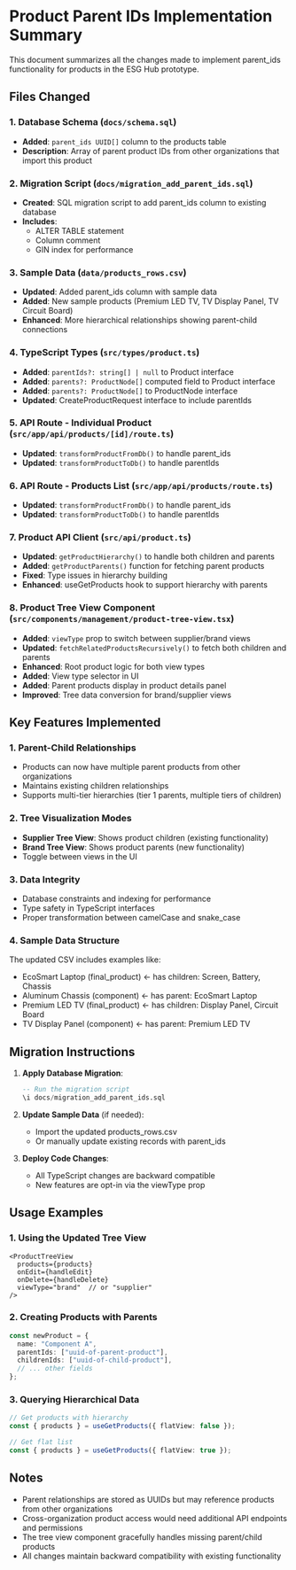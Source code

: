 # Product Parent IDs Implementation Summary

This document summarizes all the changes made to implement parent_ids functionality for products in the ESG Hub prototype.

## Files Changed

### 1. Database Schema (`docs/schema.sql`)
- **Added**: `parent_ids UUID[]` column to the products table
- **Description**: Array of parent product IDs from other organizations that import this product

### 2. Migration Script (`docs/migration_add_parent_ids.sql`)
- **Created**: SQL migration script to add parent_ids column to existing database
- **Includes**: 
  - ALTER TABLE statement
  - Column comment
  - GIN index for performance

### 3. Sample Data (`data/products_rows.csv`)
- **Updated**: Added parent_ids column with sample data
- **Added**: New sample products (Premium LED TV, TV Display Panel, TV Circuit Board)
- **Enhanced**: More hierarchical relationships showing parent-child connections

### 4. TypeScript Types (`src/types/product.ts`)
- **Added**: `parentIds?: string[] | null` to Product interface
- **Added**: `parents?: ProductNode[]` computed field to Product interface
- **Added**: `parents?: ProductNode[]` to ProductNode interface
- **Updated**: CreateProductRequest interface to include parentIds

### 5. API Route - Individual Product (`src/app/api/products/[id]/route.ts`)
- **Updated**: `transformProductFromDb()` to handle parent_ids
- **Updated**: `transformProductToDb()` to handle parentIds

### 6. API Route - Products List (`src/app/api/products/route.ts`)
- **Updated**: `transformProductFromDb()` to handle parent_ids
- **Updated**: `transformProductToDb()` to handle parentIds

### 7. Product API Client (`src/api/product.ts`)
- **Updated**: `getProductHierarchy()` to handle both children and parents
- **Added**: `getProductParents()` function for fetching parent products
- **Fixed**: Type issues in hierarchy building
- **Enhanced**: useGetProducts hook to support hierarchy with parents

### 8. Product Tree View Component (`src/components/management/product-tree-view.tsx`)
- **Added**: `viewType` prop to switch between supplier/brand views
- **Updated**: `fetchRelatedProductsRecursively()` to fetch both children and parents
- **Enhanced**: Root product logic for both view types
- **Added**: View type selector in UI
- **Added**: Parent products display in product details panel
- **Improved**: Tree data conversion for brand/supplier views

## Key Features Implemented

### 1. Parent-Child Relationships
- Products can now have multiple parent products from other organizations
- Maintains existing children relationships
- Supports multi-tier hierarchies (tier 1 parents, multiple tiers of children)

### 2. Tree Visualization Modes
- **Supplier Tree View**: Shows product children (existing functionality)
- **Brand Tree View**: Shows product parents (new functionality)
- Toggle between views in the UI

### 3. Data Integrity
- Database constraints and indexing for performance
- Type safety in TypeScript interfaces
- Proper transformation between camelCase and snake_case

### 4. Sample Data Structure
The updated CSV includes examples like:
- EcoSmart Laptop (final_product) ← has children: Screen, Battery, Chassis
- Aluminum Chassis (component) ← has parent: EcoSmart Laptop
- Premium LED TV (final_product) ← has children: Display Panel, Circuit Board
- TV Display Panel (component) ← has parent: Premium LED TV

## Migration Instructions

1. **Apply Database Migration**:
   ```sql
   -- Run the migration script
   \i docs/migration_add_parent_ids.sql
   ```

2. **Update Sample Data** (if needed):
   - Import the updated products_rows.csv
   - Or manually update existing records with parent_ids

3. **Deploy Code Changes**:
   - All TypeScript changes are backward compatible
   - New features are opt-in via the viewType prop

## Usage Examples

### 1. Using the Updated Tree View
```tsx
<ProductTreeView 
  products={products} 
  onEdit={handleEdit} 
  onDelete={handleDelete}
  viewType="brand"  // or "supplier"
/>
```

### 2. Creating Products with Parents
```typescript
const newProduct = {
  name: "Component A",
  parentIds: ["uuid-of-parent-product"],
  childrenIds: ["uuid-of-child-product"],
  // ... other fields
};
```

### 3. Querying Hierarchical Data
```typescript
// Get products with hierarchy
const { products } = useGetProducts({ flatView: false });

// Get flat list
const { products } = useGetProducts({ flatView: true });
```

## Notes

- Parent relationships are stored as UUIDs but may reference products from other organizations
- Cross-organization product access would need additional API endpoints and permissions
- The tree view component gracefully handles missing parent/child products
- All changes maintain backward compatibility with existing functionality
